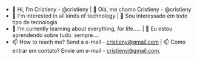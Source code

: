 - 👋 Hi, I’m Cristieny - @cristieny | 👋 Olá, me chamo Cristieny - @cristieny
- 👀 I'm interested in all kinds of technology | 👀 Sou interessado em todo tipo de tecnologia
- 🌱 I’m currently learning about everything, for life..... | 🌱 Eu estou aprendendo sobre tudo. sempre....
- 📫 How to reach me? Send a e-mail - cristieny@gmail.com | 📫 Como entrar em contato? Envie um e-mail - cristieny@gmail.com.
